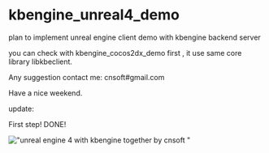 # kbengine_unreal4_demo

plan to implement unreal engine client demo with kbengine backend server 

you can check with kbengine_cocos2dx_demo first , it use same core library  libkbeclient. 

Any suggestion contact me: cnsoft#gmail.com  

Have a nice weekend.

update: 

First step! DONE! 

!["unreal engine 4 with kbengine together by cnsoft "](https://github.com/cnsoft/kbengine_unreal_demo/blob/hellounreal/Snapshots/test_ue4client.png) 

